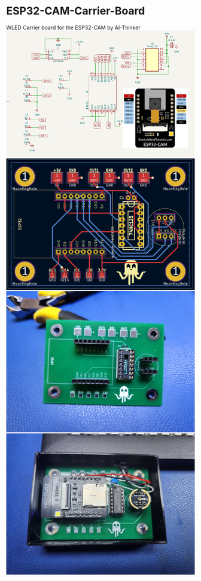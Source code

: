 # ESP32-CAM-Carrier-Board
WLED Carrier board for the ESP32-CAM by AI-Thinker
![Schematic](https://github.com/alex-p30/ESP32-CAM-Carrier-Board/blob/main/Images/pcb.png)
![Layout](https://github.com/alex-p30/ESP32-CAM-Carrier-Board/blob/main/Images/pcb2.png)
![Populated](https://github.com/alex-p30/ESP32-CAM-Carrier-Board/blob/main/Images/20230513_204804.jpg)
![Populated with Module](https://github.com/alex-p30/ESP32-CAM-Carrier-Board/blob/main/Images/20231113_063138.jpg)
